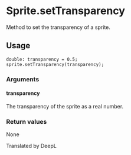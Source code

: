 # Sprite.setTransparency

Method to set the transparency of a sprite.

## Usage

```
double: transparency = 0.5;
sprite.setTransparency(transparency);
```

### Arguments

#### transparency

The transparency of the sprite as a real number.

### Return values

None

Translated by DeepL